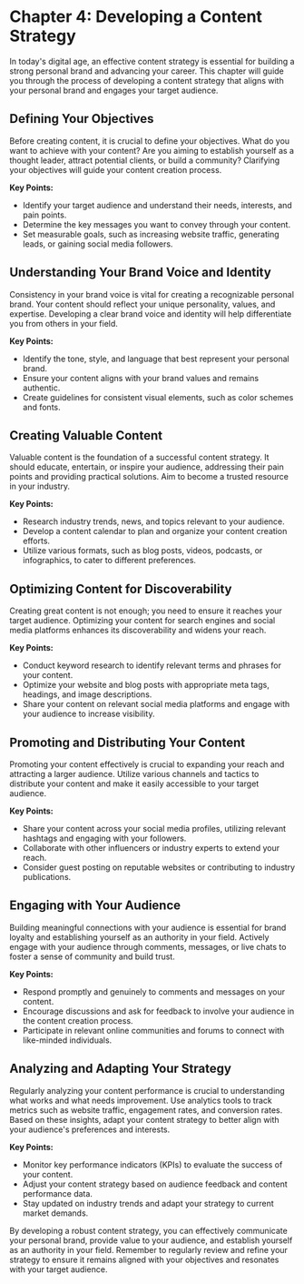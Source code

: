 Chapter 4: Developing a Content Strategy
========================================

In today's digital age, an effective content strategy is essential for building a strong personal brand and advancing your career. This chapter will guide you through the process of developing a content strategy that aligns with your personal brand and engages your target audience.

**Defining Your Objectives**
----------------------------

Before creating content, it is crucial to define your objectives. What do you want to achieve with your content? Are you aiming to establish yourself as a thought leader, attract potential clients, or build a community? Clarifying your objectives will guide your content creation process.

**Key Points:**

* Identify your target audience and understand their needs, interests, and pain points.
* Determine the key messages you want to convey through your content.
* Set measurable goals, such as increasing website traffic, generating leads, or gaining social media followers.

**Understanding Your Brand Voice and Identity**
-----------------------------------------------

Consistency in your brand voice is vital for creating a recognizable personal brand. Your content should reflect your unique personality, values, and expertise. Developing a clear brand voice and identity will help differentiate you from others in your field.

**Key Points:**

* Identify the tone, style, and language that best represent your personal brand.
* Ensure your content aligns with your brand values and remains authentic.
* Create guidelines for consistent visual elements, such as color schemes and fonts.

**Creating Valuable Content**
-----------------------------

Valuable content is the foundation of a successful content strategy. It should educate, entertain, or inspire your audience, addressing their pain points and providing practical solutions. Aim to become a trusted resource in your industry.

**Key Points:**

* Research industry trends, news, and topics relevant to your audience.
* Develop a content calendar to plan and organize your content creation efforts.
* Utilize various formats, such as blog posts, videos, podcasts, or infographics, to cater to different preferences.

**Optimizing Content for Discoverability**
------------------------------------------

Creating great content is not enough; you need to ensure it reaches your target audience. Optimizing your content for search engines and social media platforms enhances its discoverability and widens your reach.

**Key Points:**

* Conduct keyword research to identify relevant terms and phrases for your content.
* Optimize your website and blog posts with appropriate meta tags, headings, and image descriptions.
* Share your content on relevant social media platforms and engage with your audience to increase visibility.

**Promoting and Distributing Your Content**
-------------------------------------------

Promoting your content effectively is crucial to expanding your reach and attracting a larger audience. Utilize various channels and tactics to distribute your content and make it easily accessible to your target audience.

**Key Points:**

* Share your content across your social media profiles, utilizing relevant hashtags and engaging with your followers.
* Collaborate with other influencers or industry experts to extend your reach.
* Consider guest posting on reputable websites or contributing to industry publications.

**Engaging with Your Audience**
-------------------------------

Building meaningful connections with your audience is essential for brand loyalty and establishing yourself as an authority in your field. Actively engage with your audience through comments, messages, or live chats to foster a sense of community and build trust.

**Key Points:**

* Respond promptly and genuinely to comments and messages on your content.
* Encourage discussions and ask for feedback to involve your audience in the content creation process.
* Participate in relevant online communities and forums to connect with like-minded individuals.

**Analyzing and Adapting Your Strategy**
----------------------------------------

Regularly analyzing your content performance is crucial to understanding what works and what needs improvement. Use analytics tools to track metrics such as website traffic, engagement rates, and conversion rates. Based on these insights, adapt your content strategy to better align with your audience's preferences and interests.

**Key Points:**

* Monitor key performance indicators (KPIs) to evaluate the success of your content.
* Adjust your content strategy based on audience feedback and content performance data.
* Stay updated on industry trends and adapt your strategy to current market demands.

By developing a robust content strategy, you can effectively communicate your personal brand, provide value to your audience, and establish yourself as an authority in your field. Remember to regularly review and refine your strategy to ensure it remains aligned with your objectives and resonates with your target audience.
